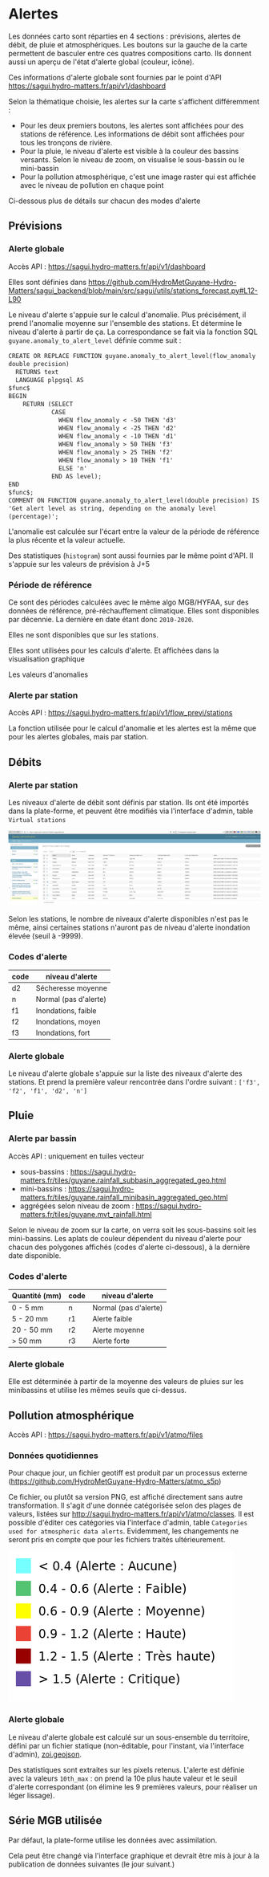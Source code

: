 # Alertes 

Les données carto sont réparties en 4 sections : prévisions, alertes de débit, de pluie et atmosphériques. Les boutons sur la gauche de la carte permettent de basculer entre ces quatres compositions carto. Ils donnent aussi un aperçu de l'état d'alerte global (couleur, icône).

Ces informations d'alerte globale sont fournies par le point d'API https://sagui.hydro-matters.fr/api/v1/dashboard

Selon la thématique choisie, les alertes sur la carte s'affichent différemment :
- Pour les deux premiers boutons, les alertes sont affichées pour des stations de référence. Les informations de débit sont affichées pour tous les tronçons de rivière.
- Pour la pluie, le niveau d'alerte est visible à la couleur des bassins versants. Selon le niveau de zoom, on visualise le sous-bassin ou le mini-bassin
- Pour la pollution atmosphérique, c'est une image raster qui est affichée avec le niveau de pollution en chaque point

Ci-dessous plus de détails sur chacun des modes d'alerte

## Prévisions

### Alerte globale
Accès API : https://sagui.hydro-matters.fr/api/v1/dashboard

Elles sont définies dans https://github.com/HydroMetGuyane-Hydro-Matters/sagui_backend/blob/main/src/sagui/utils/stations_forecast.py#L12-L90

Le niveau d'alerte s'appuie sur le calcul d'anomalie. Plus précisément, il prend l'anomalie moyenne sur l'ensemble des stations. Et détermine le niveau d'alerte à partir de ça. La correspondance se fait via la fonction SQL `guyane.anomaly_to_alert_level` définie comme suit : 
```
CREATE OR REPLACE FUNCTION guyane.anomaly_to_alert_level(flow_anomaly double precision)
  RETURNS text
  LANGUAGE plpgsql AS
$func$
BEGIN
	RETURN (SELECT
			CASE
			  WHEN flow_anomaly < -50 THEN 'd3'
			  WHEN flow_anomaly < -25 THEN 'd2'
			  WHEN flow_anomaly < -10 THEN 'd1'
			  WHEN flow_anomaly > 50 THEN 'f3'
			  WHEN flow_anomaly > 25 THEN 'f2'
			  WHEN flow_anomaly > 10 THEN 'f1'
			  ELSE 'n'
			END AS level);
END
$func$;
COMMENT ON FUNCTION guyane.anomaly_to_alert_level(double precision) IS 
'Get alert level as string, depending on the anomaly level (percentage)';
```

L'anomalie est calculée sur l'écart entre la valeur de la période de référence la plus récente et la valeur actuelle. 

Des statistiques (`histogram`) sont aussi fournies par le même point d'API. Il s'appuie sur les valeurs de prévision à J+5


### Période de référence 
Ce sont des périodes calculées avec le même algo MGB/HYFAA, sur des données de référence, pré-réchauffement climatique. Elles sont disponibles par décennie. La dernière en date étant donc `2010-2020`.

Elles ne sont disponibles que sur les stations. 

Elles sont utilisées pour les calculs d'alerte. Et affichées dans la visualisation graphique 

Les valeurs d'anomalies 


### Alerte par station

Accès API : https://sagui.hydro-matters.fr/api/v1/flow_previ/stations

La fonction utilisée pour le calcul d'anomalie et les alertes est la même que pour les alertes globales, mais par station.


## Débits

### Alerte par station
Les niveaux d'alerte de débit sont définis par station. Ils ont été importés dans la plate-forme, et peuvent être modifiés via l'interface d'admin, table `Virtual stations`

![Seuils d'alerte de débit](imgs/stations.png)

Selon les stations, le nombre de niveaux d'alerte disponibles n'est pas le même, ainsi certaines stations n'auront pas de niveau d'alerte inondation élevée (seuil à -9999).

### Codes d'alerte

| code | niveau d'alerte |
|------| -----|
| d2   | Sécheresse moyenne |
| n    | Normal (pas d'alerte) |
| f1   | Inondations, faible |
| f2   | Inondations, moyen |
| f3   | Inondations, fort |

### Alerte globale
Le niveau d'alerte globale s'appuie sur la liste des niveaux d'alerte des stations. Et prend la première valeur rencontrée dans l'ordre suivant : 
`['f3', 'f2', 'f1', 'd2', 'n']`

## Pluie

### Alerte par bassin
Accès API : uniquement en tuiles vecteur 
 - sous-bassins : https://sagui.hydro-matters.fr/tiles/guyane.rainfall_subbasin_aggregated_geo.html
 - mini-bassins : https://sagui.hydro-matters.fr/tiles/guyane.rainfall_minibasin_aggregated_geo.html
 - aggrégées selon niveau de zoom : https://sagui.hydro-matters.fr/tiles/guyane.mvt_rainfall.html

Selon le niveau de zoom sur la carte, on verra soit les sous-bassins soit les mini-bassins. Les aplats de couleur dépendent du niveau d'alerte pour chacun des polygones affichés (codes d'alerte ci-dessous), à la dernière date disponible.

### Codes d'alerte

| Quantité (mm) | code | niveau d'alerte |
| --- |------| -----|
| 0 - 5 mm  | n    | Normal (pas d'alerte) |
| 5 - 20 mm | r1   | Alerte faible |
| 20 - 50 mm| r2   | Alerte moyenne |
| > 50 mm   | r3   | Alerte forte |


### Alerte globale
Elle est déterminée à partir de la moyenne des valeurs de pluies sur les minibassins et utilise les mêmes seuils que ci-dessus.

## Pollution atmosphérique

Accès API : https://sagui.hydro-matters.fr/api/v1/atmo/files

### Données quotidiennes
Pour chaque jour, un fichier geotiff est produit par un processus externe (https://github.com/HydroMetGuyane-Hydro-Matters/atmo_s5p)

Ce fichier, ou plutôt sa version PNG, est affiché directement sans autre transformation.
Il s'agit d'une donnée catégorisée selon des plages de valeurs, listées sur http://sagui.hydro-matters.fr/api/v1/atmo/classes.
Il est possible d'éditer ces catégories via l'interface d'admin, table `Categories used for atmospheric data alerts`. Evidemment, les changements ne seront pris en compte que pour les fichiers traités ultérieurement.

![Seuils d'alerte](imgs/atmo_seuils.png)

### Alerte globale
Le niveau d'alerte globale est calculé sur un sous-ensemble du territoire, défini par un fichier statique (non-éditable, pour l'instant, via l'interface d'admin), [zoi.geojson](https://github.com/HydroMetGuyane-Hydro-Matters/sagui_backend/blob/main/data/zoi.geojson).

Des statistiques sont extraites sur les pixels retenus. L'alerte est définie avec la valeurs `10th_max` : on prend la 10e plus haute valeur et le seuil d'alerte correspondant (on élimine les 9 premières valeurs, pour réaliser un léger lissage).


## Série MGB utilisée

Par défaut, la plate-forme utilise les données avec assimilation. 

Cela peut être changé via l'interface graphique et devrait être mis à jour à la publication de données suivantes (le jour suivant.)